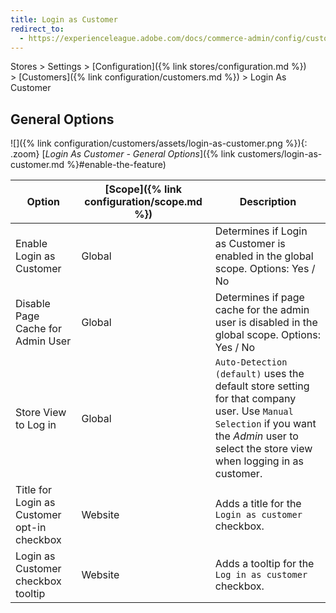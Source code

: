 ```yaml
---
title: Login as Customer
redirect_to:
  - https://experienceleague.adobe.com/docs/commerce-admin/config/customers/login-as-customer.html
---
```


Stores > Settings > [Configuration]({% link stores/configuration.md %}) > [Customers]({% link configuration/customers.md %}) >  Login As Customer

## General Options

![]({% link configuration/customers/assets/login-as-customer.png %}){: .zoom}
[_Login As Customer - General Options_]({% link customers/login-as-customer.md %}#enable-the-feature)

| Option | [Scope]({% link configuration/scope.md %}) | Description |
|-- | -- | -- |
| Enable Login as Customer | Global | Determines if Login as Customer is enabled in the global scope. Options: Yes / No |
| Disable Page Cache for Admin User | Global | Determines if page cache for the admin user is disabled in the global scope. Options: Yes / No |
| Store View to Log in | Global | `Auto-Detection (default)` uses the default store setting for that company user. Use `Manual Selection` if you want the _Admin_ user to select the store view when logging in as customer. |
| Title for Login as Customer opt-in checkbox | Website | Adds a title for the `Login as customer` checkbox. |
| Login as Customer checkbox tooltip | Website | Adds a tooltip for the `Log in as customer` checkbox. |
